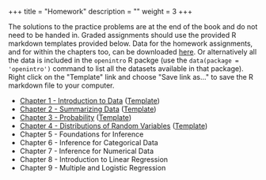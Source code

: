 +++
title = "Homework"
description = ""
weight = 3
+++


The solutions to the practice problems are at the end of the book and do not need to be handed in. Graded assignments should use the provided R markdown templates provided below. Data for the homework assignments, and for within the chapters too, can be downloaded [here](https://github.com/jbryer/DATA606Fall2019/tree/master/data/os3_data). Or alternatively all the data is included in the `openintro` R packge (use the `data(package = 'openintro')` command to list all the datasets available in that package). Right click on the "Template" link and choose "Save link as..." to save the R markdown file to your computer.

* [Chapter 1 - Introduction to Data](https://github.com/jbryer/DATA606Fall2019/blob/master/Homework/Homework1.pdf) ([Template](https://raw.githubusercontent.com/jbryer/DATA606Fall2019/master/Homework/Homework1.Rmd))
* [Chapter 2 - Summarizing Data](https://github.com/jbryer/DATA606Fall2019/blob/master/Homework/Homework2.pdf) ([Template](https://raw.githubusercontent.com/jbryer/DATA606Fall2019/master/Homework/Homework2.Rmd))
* [Chapter 3 - Probability](https://github.com/jbryer/DATA606Fall2019/blob/master/Homework/Homework3.pdf) ([Template](https://raw.githubusercontent.com/jbryer/DATA606Fall2019/master/Homework/Homework3.Rmd))
* [Chapter 4 - Distributions of Random Variables](https://github.com/jbryer/DATA606Fall2019/blob/master/Homework/Homework4.pdf) ([Template](https://raw.githubusercontent.com/jbryer/DATA606Fall2019/master/Homework/Homework4.Rmd))
* Chapter 5 - Foundations for Inference
* Chapter 6 - Inference for Categorical Data
* Chapter 7 - Inference for Numerical Data
* Chapter 8 - Introduction to Linear Regression
* Chapter 9 - Multiple and Logistic Regression

<!--
* [Chapter 5 - Foundations for Inference](https://github.com/jbryer/DATA606Fall2019/blob/master/Homework/Homework5.pdf) ([Template](https://raw.githubusercontent.com/jbryer/DATA606Fall2019/master/Homework/Homework5.Rmd))
* [Chapter 6 - Inference for Categorical Data](https://github.com/jbryer/DATA606Fall2019/blob/master/Homework/Homework6.pdf) ([Template](https://raw.githubusercontent.com/jbryer/DATA606Fall2019/master/Homework/Homework6.Rmd))
* [Chapter 7 - Inference for Numerical Data](https://github.com/jbryer/DATA606Fall2019/blob/master/Homework/Homework7.pdf) ([Template](https://raw.githubusercontent.com/jbryer/DATA606Fall2019/master/Homework/Homework7.Rmd))
* [Chapter 8 - Introduction to Linear Regression](https://github.com/jbryer/DATA606Fall2019/blob/master/Homework/Homework8.pdf) ([Template](https://raw.githubusercontent.com/jbryer/DATA606Fall2019/master/Homework/Homework8.Rmd))
* [Chapter 9 - Multiple and Logistic Regression](https://github.com/jbryer/DATA606Fall2019/blob/master/Homework/Homework9.pdf) ([Template](https://raw.githubusercontent.com/jbryer/DATA606Fall2019/master/Homework/Homework9.Rmd))
-->